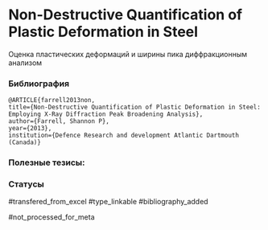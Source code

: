 # Non-Destructive Quantification of Plastic Deformation in Steel

Оценка пластических деформаций и ширины пика диффракционным анализом

### Библиография
```
@ARTICLE{farrell2013non,
title={Non-Destructive Quantification of Plastic Deformation in Steel: Employing X-Ray Diffraction Peak Broadening Analysis},
author={Farrell, Shannon P},
year={2013},
institution={Defence Research and development Atlantic Dartmouth (Canada)}
```

### Полезные тезисы:

### Статусы
#transfered_from_excel 
#type_linkable 
#bibliography_added

#not_processed_for_meta
